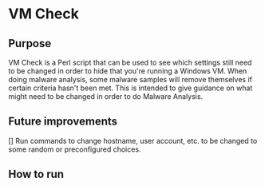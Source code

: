 # VM Check

## Purpose
VM Check is a Perl script that can be used to see which settings still need to be changed in order to hide that you're running a Windows VM. When doing malware analysis, some malware samples will remove themselves if certain criteria hasn't been met. This is intended to give guidance on what might need to be changed in order to do Malware Analysis.

## Future improvements
[] Run commands to change hostname, user account, etc. to be changed to some random or preconfigured choices.

## How to run
